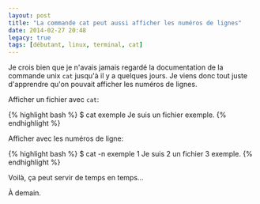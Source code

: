 ```yaml
---
layout: post
title: "La commande cat peut aussi afficher les numéros de lignes"
date: 2014-02-27 20:48
legacy: true
tags: [débutant, linux, terminal, cat]
---
```




Je crois bien que je n'avais jamais regardé la documentation de la commande
unix `cat` jusqu'à il y a quelques jours. Je viens donc tout juste
d'apprendre qu'on pouvait afficher les numéros de lignes.

<!-- more -->

Afficher un fichier avec `cat`:

{% highlight bash %}
$ cat exemple
Je suis
un fichier
exemple.
{% endhighlight %}

Afficher avec les numéros de ligne:

{% highlight bash %}
$ cat -n exemple
     1	Je suis
     2	un fichier
     3	exemple.
{% endhighlight %}

Voilà, ça peut servir de temps en temps…



À demain.



